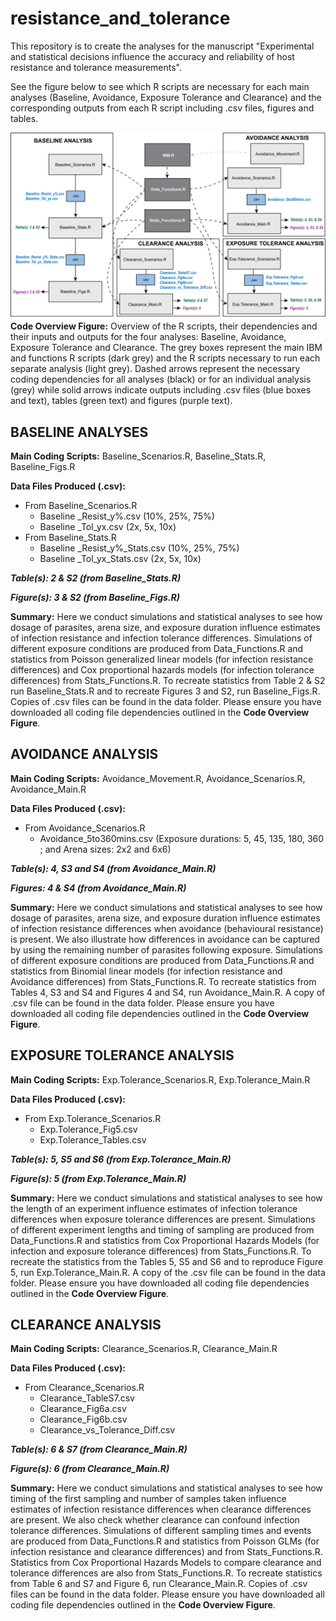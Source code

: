 # resistance_and_tolerance

This repository is to create the analyses for the manuscript "Experimental and statistical decisions influence the accuracy and reliability of host resistance and tolerance measurements". 

See the figure below to see which R scripts are necessary for each main analyses (Baseline, Avoidance, Exposure Tolerance and Clearance) and the corresponding outputs from each R script including .csv files, figures and tables.

![Screenshot](readme_image/github_readmefig_small.png)
**Code Overview Figure:** Overview of the R scripts, their dependencies and their inputs and outputs for the four analyses: Baseline, Avoidance, Exposure Tolerance and Clearance. The grey boxes represent the main IBM and functions R scripts (dark grey) and the R scripts necessary to run each separate analysis (light grey). Dashed arrows represent the necessary coding dependencies for all analyses (black) or for an individual analysis (grey) while solid arrows indicate outputs including .csv files (blue boxes and text), tables (green text) and figures (purple text).

## BASELINE ANALYSES
**Main Coding Scripts:** Baseline_Scenarios.R, Baseline_Stats.R, Baseline_Figs.R 

**Data Files Produced (.csv):** 
- From Baseline_Scenarios.R
     - Baseline _Resist_y%.csv (10%, 25%, 75%)
     - Baseline _Tol_yx.csv (2x, 5x, 10x)	
- From Baseline_Stats.R
     - Baseline _Resist_y%_Stats.csv (10%, 25%, 75%)
     - Baseline _Tol_yx_Stats.csv (2x, 5x, 10x)
     
***Table(s): 2 & S2 (from Baseline_Stats.R)***

***Figure(s): 3 & S2 (from Baseline_Figs.R)***

**Summary:** Here we conduct simulations and statistical analyses to see how dosage of parasites, arena size, and exposure duration influence estimates of infection resistance and infection tolerance differences. Simulations of different exposure conditions are produced from Data_Functions.R and statistics from Poisson generalized linear models (for infection resistance differences) and Cox proportional hazards models (for infection tolerance differences) from Stats_Functions.R. To recreate statistics from Table 2 & S2 run Baseline_Stats.R and to recreate Figures 3 and S2, run Baseline_Figs.R. Copies of .csv files can be found in the data folder. Please ensure you have downloaded all coding file dependencies outlined in the **Code Overview Figure**.

## AVOIDANCE ANALYSIS

**Main Coding Scripts:** Avoidance_Movement.R, Avoidance_Scenarios.R, Avoidance_Main.R

**Data Files Produced (.csv):**  
- From Avoidance_Scenarios.R
     - Avoidance_5to360mins.csv (Exposure durations: 5, 45, 135, 180, 360 ; and Arena sizes: 2x2 and 6x6)

***Table(s): 4, S3 and S4 (from Avoidance_Main.R)***

***Figures: 4 & S4 (from Avoidance_Main.R)***

**Summary:** Here we conduct simulations and statistical analyses to see how dosage of parasites, arena size, and exposure duration influence estimates of infection resistance differences when avoidance (behavioural resistance) is present. We also illustrate how differences in avoidance can be captured by using the remaining number of parasites following exposure. Simulations of different exposure conditions are produced from Data_Functions.R and statistics from Binomial linear models (for infection resistance and Avoidance differences) from Stats_Functions.R. To recreate statistics from Tables 4, S3 and S4 and Figures 4 and S4, run Avoidance_Main.R. A copy of .csv file can be found in the data folder. Please ensure you have downloaded all coding file dependencies outlined in the **Code Overview Figure**. 

## EXPOSURE TOLERANCE ANALYSIS

**Main Coding Scripts:** Exp.Tolerance_Scenarios.R, Exp.Tolerance_Main.R

**Data Files Produced (.csv):** 
- From Exp.Tolerance_Scenarios.R
     - Exp.Tolerance_Fig5.csv 
     - Exp.Tolerance_Tables.csv
     
***Table(s): 5, S5 and S6 (from Exp.Tolerance_Main.R)***

***Figure(s): 5 (from Exp.Tolerance_Main.R)***

**Summary:** Here we conduct simulations and statistical analyses to see how the length of an experiment influence estimates of infection tolerance differences when exposure tolerance differences are present. Simulations of different experiment lengths and timing of sampling are produced from Data_Functions.R and statistics from Cox Proportional Hazards Models (for infection and exposure tolerance differences) from Stats_Functions.R. To recreate the statistics from the Tables 5, S5 and S6 and to reproduce Figure 5, run Exp.Tolerance_Main.R. A copy of the .csv file can be found in the data folder. Please ensure you have downloaded all coding file dependencies outlined in the **Code Overview Figure**. 

## CLEARANCE ANALYSIS

**Main Coding Scripts:** Clearance_Scenarios.R, Clearance_Main.R

**Data Files Produced (.csv):** 
- From Clearance_Scenarios.R
     - Clearance_TableS7.csv 
     - Clearance_Fig6a.csv
     - Clearance_Fig6b.csv
     - Clearance_vs_Tolerance_Diff.csv
     
***Table(s): 6 & S7 (from Clearance_Main.R)***

***Figure(s): 6 (from Clearance_Main.R)***

**Summary:** Here we conduct simulations and statistical analyses to see how timing of the first sampling and number of samples taken influence estimates of infection resistance differences when clearance differences are present. We also check whether clearance can confound infection tolerance differences. Simulations of different sampling times and events are produced from Data_Functions.R and statistics from Poisson GLMs (for infection resistance and clearance differences) and from Stats_Functions.R. Statistics from Cox Proportional Hazards Models to compare clearance and tolerance differences are also from Stats_Functions.R. To recreate statistics from Table 6 and S7 and Figure 6, run Clearance_Main.R. Copies of .csv files can be found in the data folder. Please ensure you have downloaded all coding file dependencies outlined in the **Code Overview Figure**.


